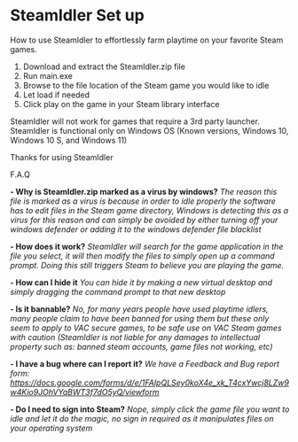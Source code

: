 # SteamIdler Set up
How to use SteamIdler to effortlessly farm playtime on your favorite Steam games.

1. Download and extract the SteamIdler.zip file
2. Run main.exe
3. Browse to the file location of the Steam game you would like to idle
4. Let load if needed
5. Click play on the game in your Steam library interface

SteamIdler will not work for games that require a 3rd party launcher.
SteamIdler is functional only on Windows OS (Known versions, Windows 10, Windows 10 S, and Windows 11)

Thanks for using SteamIdler

F.A.Q

**- Why is SteamIdler.zip marked as a virus by windows?**
*The reason this file is marked as a virus is because in order to idle properly the software has to edit files in the Steam game directory, Windows is detecting this as a virus for this reason and can simply be avoided by either turning off your windows defender or adding it to the windows defender file blacklist*

**- How does it work?**
*SteamIdler will search for the game application in the file you select, it will then modify the files to simply open up a command prompt. Doing this still triggers Steam to believe you are playing the game.*

**- How can I hide it**
*You can hide it by making a new virtual desktop and simply dragging the command prompt to that new desktop*

**- Is it bannable?**
*No, for many years people have used playtime idlers, many people claim to have been banned for using them but these only seem to apply to VAC secure games, to be safe use on VAC Steam games with caution (SteamIdler is not liable for any damages to intellectual property such as: banned steam accounts, game files not working, etc)*

**- I have a bug where can I report it?**
*We have a Feedback and Bug report form: https://docs.google.com/forms/d/e/1FAIpQLSey0koX4e_xk_T4cxYwcj8LZw9w4Kio9JOhVYqBWT3f7dO5yQ/viewform*

**- Do I need to sign into Steam?**
*Nope, simply click the game file you want to idle and let it do the magic, no sign in required as it manipulates files on your operating system*

